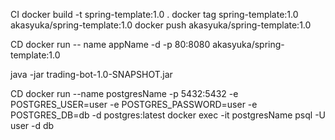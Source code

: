 CI
docker build -t spring-template:1.0 .
docker tag spring-template:1.0 akasyuka/spring-template:1.0
docker push akasyuka/spring-template:1.0

CD
docker run -- name appName -d -p 80:8080 akasyuka/spring-template:1.0

java -jar trading-bot-1.0-SNAPSHOT.jar

CD
docker run --name postgresName -p 5432:5432 -e POSTGRES_USER=user -e POSTGRES_PASSWORD=user -e POSTGRES_DB=db -d postgres:latest
docker exec -it postgresName psql -U user -d db

